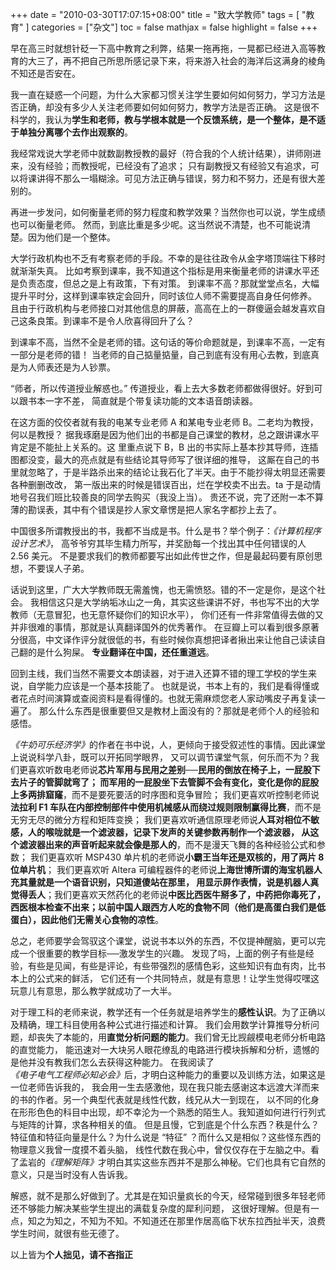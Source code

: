 +++
date = "2010-03-30T17:07:15+08:00"
title = "致大学教师"
tags = [ "教育" ]
categories = ["杂文"]
toc = false
mathjax = false
highlight = false
+++

早在高三时就想针砭一下高中教育之利弊，结果一拖再拖，一晃都已经进入高等教育的大三了，再不把自己所思所感记录下来，将来游入社会的海洋后这满身的棱角不知还是否安在。

我一直在疑惑一个问题，为什么大家都习惯关注学生要如何如何努力，学习方法是否正确，却没有多少人关注老师要如何如何努力，教学方法是否正确。
这是很不科学的，我认为**学生和老师，教与学根本就是一个反馈系统，是一个整体，是不适于单独分离哪个去作出观察的**。

我经常戏说大学老师中就数副教授教的最好（符合我的个人统计结果），讲师刚进来，没有经验；而教授呢，已经没有了追求；
只有副教授又有经验又有追求，可以将课讲得不那么一塌糊涂。可见方法正确与错误，努力和不努力，还是有很大差别的。

再进一步发问，如何衡量老师的努力程度和教学效果？当然你也可以说，学生成绩也可以衡量老师。
然而，到底比重是多少呢。这当然说不清楚，也不可能说清楚。因为他们是一个整体。

大学行政机构也不乏有考察老师的手段。不幸的是往往政令从金字塔顶端往下移时就渐渐失真。
比如考察到课率，我不知道这个指标是用来衡量老师的讲课水平还是负责态度，但总之是上有政策，下有对策。
到课率不高？那就堂堂点名，大幅提升平时分，这样到课率铁定会回升，同时该位人师不需要提高自身任何修养。
且由于行政机构与老师接口对其他信息的屏蔽，高高在上的一群傻逼会越发喜欢自己这条良策。到课率不是令人欣喜得回升了么？

到课率不高，当然不全是老师的错。这句话的等价命题就是，到课率不高，一定有一部分是老师的错！
当老师的自己掂量掂量，自己到底有没有用心去教，到底真是为人师表还是为人钞票。

“师者，所以传道授业解惑也。” 传道授业，看上去大多数老师都做得很好。好到可以跟书本一字不差，
简直就是个带复读功能的文本语音朗读器。

在这方面的佼佼者就有我的电某专业老师 A 和某电专业老师 B。二老均为教授，何以是教授？
据我琢磨是因为他们出的书都是自己课堂的教材，总之跟讲课水平肯定是不能扯上关系的。这
里重点说下 B，B 出的书实际上基本抄其导师，连插图都没变，最大的亮点就是有些结论其导师写了很详细的推导，
这厮在自己的书里就忽略了，于是半路杀出来的结论让我石化了半天。由于不能抄得太明显还需要各种删删改改，
第一版出来的时候是错误百出，烂在学校卖不出去。ta 于是动情地号召我们班比较善良的同学去购买（我没上当）。
贵还不说，完了还附一本不算薄的勘误表，其中有个错误是抄人家文章愣是把人家名字都抄上去了。

中国很多所谓教授出的书，我都不当成是书。什么是书？举个例子：<em>《计算机程序设计艺术》</em>，
高爷爷穷其毕生精力所写，并奖励每一个找出其中任何错误的人 2.56 美元。
不是要求我们的教师都要写出如此传世之作，但是最起码要有原创思想，不要误人子弟。

话说到这里，广大大学教师既无需羞愧，也无需愤怒。错的不一定是你，是这个社会。
我相信这只是大学纳垢冰山之一角，其实这些课讲不好，书也写不出的大学教师（无意冒犯，也无意怀疑你们的知识水平），
你们还有一件非常值得去做的又并非很难的事情，那就是认真翻译国外的优秀著作。
在豆瓣上可以看到很多原著分很高，中文译作评分就很低的书，有些时候你真想把译者揪出来让他自己读读自己翻的是什么狗屎。
**专业翻译在中国，还任重道远**。

回到主线，我们当然不需要文本朗读器，对于进入还算不错的理工学校的学生来说，自学能力应该是一个基本技能了。
也就是说，书本上有的，我们是看得懂或者花点时间演算或查阅资料是看得懂的。也就无需麻烦您老人家动嘴皮子再复读一遍了。
那么什么东西是很重要但又是教材上面没有的？那就是老师个人的经验和感悟。

<em>《牛奶可乐经济学》</em>的作者在书中说，人，更倾向于接受叙述性的事情。因此课堂上说说科学八卦，既可以开拓同学眼界，
又可以调节课堂气氛，何乐而不为？我们更喜欢听数电老师说**芯片军用与民用之差别──民用的倒放在椅子上，一屁股下去片子的管脚就弯了；
而军用的一屁股坐下去管脚不会有变化，变化是你的屁股上多两排窟窿**，而不是要死要活的时序图和竞争冒险；
我们更喜欢听控制老师说**法拉利 F1 车队在内部控制部件中使用机械感从而绕过规则限制赢得比赛**，而不是无穷无尽的微分方程和矩阵变换；
我们更喜欢听通信原理老师说**人耳对相位不敏感，人的喉咙就是一个滤波器，记录下发声的关键参数再制作一个滤波器，
从这个滤波器出来的声音听起来就会像是那人的**，而不是漫天飞舞的各种经验公式和参数；
我们更喜欢听 MSP430 单片机的老师说**小霸王当年还是双核的，用了两片 8 位单片机**；
我们更喜欢听 Altera 可编程器件的老师说**上海世博所谓的海宝机器人充其量就是一个语音识别，只知道傻站在那里，
用显示屏作表情，说是机器人真觉得丢人**；我们更喜欢天然药化的老师说**中医比西医牛掰多了，中药把你毒死了，
西医根本检查不出来；以前中国人跟西方人吃的食物不同（他们是高蛋白我们是低蛋白），因此他们无需关心食物的凉性**。

总之，老师要学会驾驭这个课堂，说说书本以外的东西，不仅提神醒脑，更可以完成一个很重要的教学目标──激发学生的兴趣。
发现了吗，上面的例子有些是经验，有些是见闻，有些是评论，有些带强烈的感情色彩，这些知识有血有肉，比书本上的公式来的鲜活，
它们还有一个共同特点，就是有意思！让学生觉得哎嘿这玩意儿有意思，那么教学就成功了一大半。

对于理工科的老师来说，教学还有一个任务就是培养学生的**感性认识**。为了正确以及精确，理工科目使用各种公式进行描述和计算。
我们会用数学计算推导分析问题，却丧失了本能的，用**直觉分析问题的能力**。我们曾无比觊觎模电老师分析电路的直觉能力，
能迅速对一大块另人眼花缭乱的电路进行模块拆解和分析，遗憾的是他并没有教我们怎么去获得这种能力。
在我阅读了<em>《电子电气工程师必知必会》</em>后，才明白这种能力的重要以及训练方法，如果这是一位老师告诉我的，
我会用一生去感激他，现在我只能去感谢这本远渡大洋而来的书的作者。另一个典型代表就是线性代数，线兄从大一到现在，
以不同的化身在形形色色的科目中出现，却不幸沦为一个熟悉的陌生人。我知道如何进行行列式与矩阵的计算，求各种相关的值。
但是且慢，它到底是个什么东西？秩是什么？特征值和特征向量是什么？为什么说是 “特征” ？而什么又是相似？这些怪东西的物理意义我曾一度摸不着头脑，
线性代数在我心中，曾仅仅存在于左脑之中。看了孟岩的<em>《理解矩阵》</em>才明白其实这些东西并不是那么神秘。它们也具有它自然的意义，只是当时没有人告诉我。

解惑，就不是那么好做到了。尤其是在知识量疯长的今天，经常碰到很多年轻老师还不够能力解决某些学生提出的满载复杂度的犀利问题，
这很好理解。但是有一点，知之为知之，不知为不知。不知道还在那里作居高临下状东拉西扯半天，浪费学生时间，就很有些无德了。



以上皆为**个人拙见，请不吝指正**